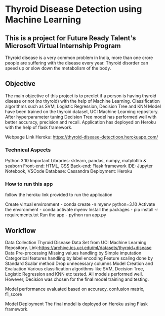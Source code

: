 # Thyroid Disease Detection using Machine Learning
## This is a project for Future Ready Talent's Microsoft Virtual Internship Program
Thyroid disease is a very common problem in India, more than one crore people are suffering with the disease every year. Thyroid disorder can speed up or slow down the metabolism of the body.

## Objective
The main objective of this project is to predict if a person is having thyroid disease or not (no thyroid) with the help of Machine Learning.
Classification algorithms such as SVM, Logistic Regression, Decision Tree and KNN Model have been trained on the thyroid dataset, UCI Machine Learning repository.
After hyperparameter tuning Decision Tree model has performed well with better accuracy, precision and recall.
Application has deployed on Heroku with the help of flask framework.

Webpage Link
Heroku: https://thyroid-disease-detectioon.herokuapp.com/

### Technical Aspects
Python 3.10
Important Libraries: sklearn, pandas, numpy, matplotlib & seaborn
Front-end: HTML, CSS 
Back-end: Flask framework
IDE: Jupyter Notebook, VSCode
Database: Cassandra
Deployment: Heroku

### How to run this app
follow the heroku link provided to run the application

Create virtual environment - conda create -n myenv python=3.10
Activate the environment - conda activate myenv
Install the packages - pip install -r requirements.txt
Run the app - python run app.py
## Workflow
Data Collection
Thyroid Disease Data Set from UCI Machine Learning Repository.
Link:https://archive.ics.uci.edu/ml/datasets/thyroid+disease
Data Pre-processing
Missing values handling by Simple imputation
Categorical features handling by label encoding
Feature scaling done by Standard Scalar method
Drop unnecessary columns
Model Creation and Evaluation
Various classification algorithms like SVM, Decision Tree, Logistic Regression and KNN etc tested.
All models performed well. However, Decision was chosen for the final model training and testing.

Model performance evaluated based on accuracy, confusion matrix, f1_score


Model Deployment
The final model is deployed on Heroku using Flask framework.
